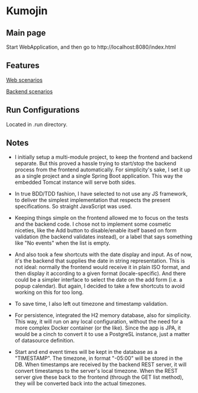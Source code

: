 # Kumojin

## Main page

Start WebApplication, and then go to http://localhost:8080/index.html

## Features

[Web scenarios](src/features/frontend/web.feature)

[Backend scenarios](src/features/backend/backend.feature)

## Run Configurations

Located in .run directory.

## Notes

* I initially setup a multi-module project, to keep the frontend and backend separate. But this proved a hassle trying
  to start/stop the backend process from the frontend automatically. For simplicity's sake, I set it up as a single
  project and a single Spring Boot application. This way the embedded Tomcat instance will serve both sides.

* In true BDD/TDD fashion, I have selected to not use any JS framework, to deliver the simplest implementation that
  respects the present specifications. So straight
  JavaScript was used.

* Keeping things simple on the frontend allowed me to focus on the tests and the backend code. I chose not to implement
  some
  cosmetic niceties, like the Add button to disable/enable itself based on form validation (the backend validates
  instead), or a label that says something like "No events" when the list is empty.

* And also took a few shortcuts with the date display and input. As of now, it's the backend that supplies the date in
  string representation. This is not ideal: normally the frontend would receive it in plain ISO format, and then display
  it according to a given format (locale-specific). And there could be a simpler interface to select the date on the add
  form (i.e. a popup calendar). But again, I decided to take a few shortcuts to avoid working on this for too long.

* To save time, I also left out timezone and timestamp validation.

* For persistence, integrated the H2 memory database, also for simplicity. This way, it will run on any local
  configuration, without the need for a more complex Docker container (or the like). Since the app is JPA, it would be a
  cinch to convert it to use a PostgreSL instance, just a matter of datasource definition.

* Start and end event times will be kept in the database as a "TIMESTAMP". The timezone, in format "-05:00" will be
  stored in the DB. When timestamps are received by the backend REST server, it will convert timestamps to the server's
  local timezone. When the REST server give these back to the frontend (through the GET list method), they will be
  converted back into the actual timezones.
